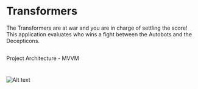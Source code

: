 # Transformers
The Transformers are at war and you are in charge of settling the score! 
This application evaluates who wins a fight between the Autobots and the Decepticons.

## 
Project Architecture - MVVM
#  
![Alt text](https://google-developer-training.gitbooks.io/android-developer-advanced-course-practicals/images/14-1-a-room-livedata-viewmodel/dg_architecture_comonents.png?raw=true "MVVM")
